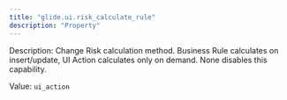 ```yaml
---
title: "glide.ui.risk_calculate_rule"
description: "Property"
---
```


Description: Change Risk calculation method. Business Rule calculates on insert/update, UI Action calculates only on demand. None disables this capability.

Value: `ui_action`